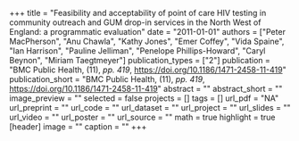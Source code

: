 +++
title = "Feasibility and acceptability of point of care HIV testing in community outreach and GUM drop-in services in the North West of England: a programmatic evaluation"
date = "2011-01-01"
authors = ["Peter MacPherson", "Anu Chawla", "Kathy Jones", "Emer Coffey", "Vida Spaine", "Ian Harrison", "Pauline Jelliman", "Penelope Phillips-Howard", "Caryl Beynon", "Miriam Taegtmeyer"]
publication_types = ["2"]
publication = "BMC Public Health, (11), _pp. 419_, https://doi.org/10.1186/1471-2458-11-419"
publication_short = "BMC Public Health, (11), _pp. 419_, https://doi.org/10.1186/1471-2458-11-419"
abstract = ""
abstract_short = ""
image_preview = ""
selected = false
projects = []
tags = []
url_pdf = "NA"
url_preprint = ""
url_code = ""
url_dataset = ""
url_project = ""
url_slides = ""
url_video = ""
url_poster = ""
url_source = ""
math = true
highlight = true
[header]
image = ""
caption = ""
+++
